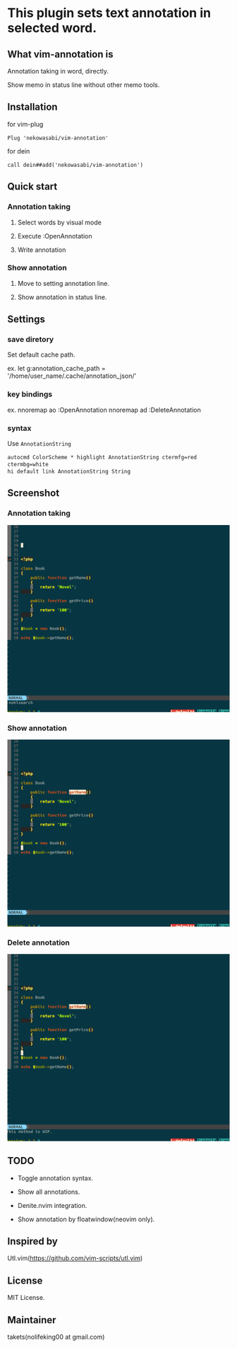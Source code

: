 # This plugin sets text annotation in selected word.

## What vim-annotation is
Annotation taking in word, directly.

Show memo in status line without other memo tools.

## Installation

for vim-plug

    Plug 'nekowasabi/vim-annotation'

for dein

    call dein##add('nekowasabi/vim-annotation')

## Quick start
### Annotation taking
1. Select words by visual mode

2. Execute :OpenAnnotation<CR>

3. Write annotation

### Show annotation
1. Move to setting annotation line.

2. Show annotation in status line.

## Settings
### save diretory
Set default cache path.

ex.
    let g:annotation_cache_path = '/home/user_name/.cache/annotation_json/'

### key bindings
ex.
    nnoremap <silent> <Leader>ao :OpenAnnotation<CR>
    nnoremap <silent> <Leader>ad :DeleteAnnotation<CR>

### syntax
Use `AnnotationString`

    autocmd ColorScheme * highlight AnnotationString ctermfg=red ctermbg=white
    hi default link AnnotationString String

## Screenshot
### Annotation taking
![open](https://github.com/nekowasabi/gif/blob/master/vim-annotation/open_annotation.gif)

### Show annotation
![open](https://github.com/nekowasabi/gif/blob/master/vim-annotation/show_annotation.gif)

### Delete annotation
![open](https://github.com/nekowasabi/gif/blob/master/vim-annotation/delete_annotation.gif)

## TODO
* Toggle annotation syntax.

* Show all annotations.

* Denite.nvim integration.

* Show annotation by floatwindow(neovim only).

## Inspired by
Utl.vim(https://github.com/vim-scripts/utl.vim)

## License
MIT License.

## Maintainer
takets(nolifeking00 at gmail.com)
